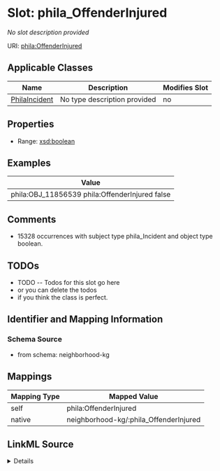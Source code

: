 

# Slot: phila_OffenderInjured


_No slot description provided_





URI: [phila:OffenderInjured](https://metadata.phila.gov/OffenderInjured)



<!-- no inheritance hierarchy -->





## Applicable Classes

| Name | Description | Modifies Slot |
| --- | --- | --- |
| [PhilaIncident](../classes/PhilaIncident.md) | No type description provided |  no  |







## Properties

* Range: [xsd:boolean](xsd:boolean)






## Examples

| Value |
| --- |
| phila:OBJ_11856539 phila:OffenderInjured false |

## Comments

* 15328 occurrences with subject type phila_Incident and object type boolean.

## TODOs

* TODO -- Todos for this slot go here
* or you can delete the todos
* if you think the class is perfect.

## Identifier and Mapping Information







### Schema Source


* from schema: neighborhood-kg




## Mappings

| Mapping Type | Mapped Value |
| ---  | ---  |
| self | phila:OffenderInjured |
| native | neighborhood-kg/:phila_OffenderInjured |




## LinkML Source

<details>
```yaml
name: phila_OffenderInjured
description: No slot description provided
todos:
- TODO -- Todos for this slot go here
- or you can delete the todos
- if you think the class is perfect.
comments:
- 15328 occurrences with subject type phila_Incident and object type boolean.
examples:
- value: phila:OBJ_11856539 phila:OffenderInjured false
from_schema: neighborhood-kg
rank: 1000
slot_uri: phila:OffenderInjured
alias: phila_OffenderInjured
domain_of:
- phila_Incident
range: boolean

```
</details>